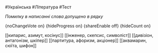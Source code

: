#Українська #Література #Тест

*Помилку в написанні слова допущено в рядку*

{noChangeVote on}
{hideProgress on}
{shareEnable off}
{hideCount on}

[[кипарис, азимут, косінус]]
[[інженер, скепсис, символіст]]
[[дивізіон, антагонізм, шкіпер]]
[[партитура, афоризм, акціонер]]
[[аквамарин, сюїта, шифон]]
